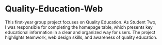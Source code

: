 # Quality-Education-Web
This first-year group project focuses on Quality Education. As Student Two, I was responsible for completing the homepage table, which presents key educational information in a clear and organized way for users. The project highlights teamwork, web design skills, and awareness of quality education.
